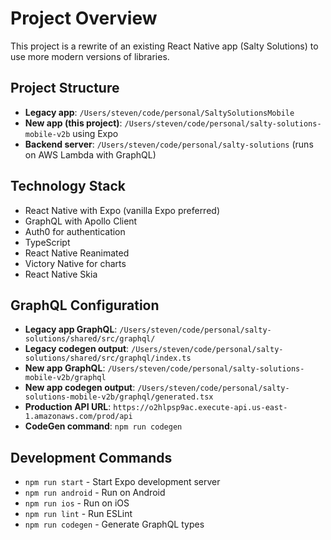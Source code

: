 # Project Overview
This project is a rewrite of an existing React Native app (Salty Solutions) to use more modern versions of libraries.

## Project Structure
- **Legacy app**: `/Users/steven/code/personal/SaltySolutionsMobile`
- **New app (this project)**: `/Users/steven/code/personal/salty-solutions-mobile-v2b` using Expo
- **Backend server**: `/Users/steven/code/personal/salty-solutions` (runs on AWS Lambda with GraphQL)

## Technology Stack
- React Native with Expo (vanilla Expo preferred)
- GraphQL with Apollo Client
- Auth0 for authentication
- TypeScript
- React Native Reanimated
- Victory Native for charts
- React Native Skia

## GraphQL Configuration
- **Legacy app GraphQL**: `/Users/steven/code/personal/salty-solutions/shared/src/graphql/` 
- **Legacy codegen output**: `/Users/steven/code/personal/salty-solutions/shared/src/graphql/index.ts`
- **New app GraphQL**: `/Users/steven/code/personal/salty-solutions-mobile-v2b/graphql`
- **New app codegen output**: `/Users/steven/code/personal/salty-solutions-mobile-v2b/graphql/generated.tsx`
- **Production API URL**: `https://o2hlpsp9ac.execute-api.us-east-1.amazonaws.com/prod/api`
- **CodeGen command**: `npm run codegen`

## Development Commands
- `npm run start` - Start Expo development server
- `npm run android` - Run on Android
- `npm run ios` - Run on iOS  
- `npm run lint` - Run ESLint
- `npm run codegen` - Generate GraphQL types
